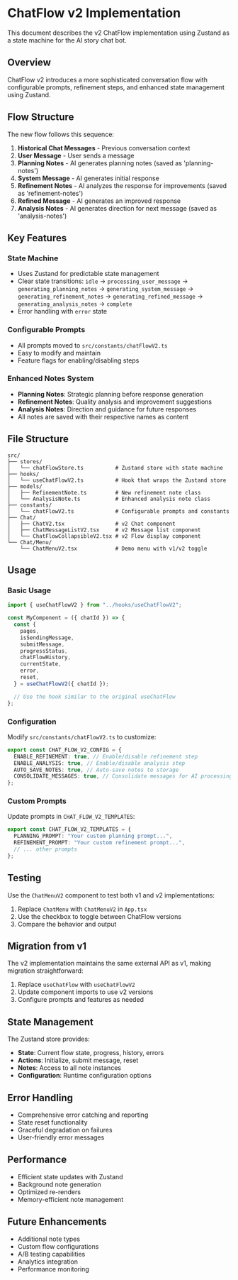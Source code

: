 # ChatFlow v2 Implementation

This document describes the v2 ChatFlow implementation using Zustand as a state machine for the AI story chat bot.

## Overview

ChatFlow v2 introduces a more sophisticated conversation flow with configurable prompts, refinement steps, and enhanced state management using Zustand.

## Flow Structure

The new flow follows this sequence:

1. **Historical Chat Messages** - Previous conversation context
2. **User Message** - User sends a message
3. **Planning Notes** - AI generates planning notes (saved as 'planning-notes')
4. **System Message** - AI generates initial response
5. **Refinement Notes** - AI analyzes the response for improvements (saved as 'refinement-notes')
6. **Refined Message** - AI generates an improved response
7. **Analysis Notes** - AI generates direction for next message (saved as 'analysis-notes')

## Key Features

### State Machine

- Uses Zustand for predictable state management
- Clear state transitions: `idle` → `processing_user_message` → `generating_planning_notes` → `generating_system_message` → `generating_refinement_notes` → `generating_refined_message` → `generating_analysis_notes` → `complete`
- Error handling with `error` state

### Configurable Prompts

- All prompts moved to `src/constants/chatFlowV2.ts`
- Easy to modify and maintain
- Feature flags for enabling/disabling steps

### Enhanced Notes System

- **Planning Notes**: Strategic planning before response generation
- **Refinement Notes**: Quality analysis and improvement suggestions
- **Analysis Notes**: Direction and guidance for future responses
- All notes are saved with their respective names as content

## File Structure

```
src/
├── stores/
│   └── chatFlowStore.ts          # Zustand store with state machine
├── hooks/
│   └── useChatFlowV2.ts          # Hook that wraps the Zustand store
├── models/
│   ├── RefinementNote.ts         # New refinement note class
│   └── AnalysisNote.ts           # Enhanced analysis note class
├── constants/
│   └── chatFlowV2.ts             # Configurable prompts and constants
├── Chat/
│   ├── ChatV2.tsx                # v2 Chat component
│   ├── ChatMessageListV2.tsx     # v2 Message list component
│   └── ChatFlowCollapsibleV2.tsx # v2 Flow display component
└── Chat/Menu/
    └── ChatMenuV2.tsx            # Demo menu with v1/v2 toggle
```

## Usage

### Basic Usage

```typescript
import { useChatFlowV2 } from "../hooks/useChatFlowV2";

const MyComponent = ({ chatId }) => {
  const {
    pages,
    isSendingMessage,
    submitMessage,
    progressStatus,
    chatFlowHistory,
    currentState,
    error,
    reset,
  } = useChatFlowV2({ chatId });

  // Use the hook similar to the original useChatFlow
};
```

### Configuration

Modify `src/constants/chatFlowV2.ts` to customize:

```typescript
export const CHAT_FLOW_V2_CONFIG = {
  ENABLE_REFINEMENT: true, // Enable/disable refinement step
  ENABLE_ANALYSIS: true, // Enable/disable analysis step
  AUTO_SAVE_NOTES: true, // Auto-save notes to storage
  CONSOLIDATE_MESSAGES: true, // Consolidate messages for AI processing
};
```

### Custom Prompts

Update prompts in `CHAT_FLOW_V2_TEMPLATES`:

```typescript
export const CHAT_FLOW_V2_TEMPLATES = {
  PLANNING_PROMPT: "Your custom planning prompt...",
  REFINEMENT_PROMPT: "Your custom refinement prompt...",
  // ... other prompts
};
```

## Testing

Use the `ChatMenuV2` component to test both v1 and v2 implementations:

1. Replace `ChatMenu` with `ChatMenuV2` in `App.tsx`
2. Use the checkbox to toggle between ChatFlow versions
3. Compare the behavior and output

## Migration from v1

The v2 implementation maintains the same external API as v1, making migration straightforward:

1. Replace `useChatFlow` with `useChatFlowV2`
2. Update component imports to use v2 versions
3. Configure prompts and features as needed

## State Management

The Zustand store provides:

- **State**: Current flow state, progress, history, errors
- **Actions**: Initialize, submit message, reset
- **Notes**: Access to all note instances
- **Configuration**: Runtime configuration options

## Error Handling

- Comprehensive error catching and reporting
- State reset functionality
- Graceful degradation on failures
- User-friendly error messages

## Performance

- Efficient state updates with Zustand
- Background note generation
- Optimized re-renders
- Memory-efficient note management

## Future Enhancements

- Additional note types
- Custom flow configurations
- A/B testing capabilities
- Analytics integration
- Performance monitoring
